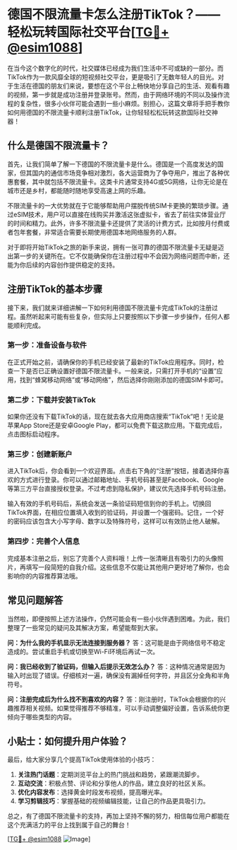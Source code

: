 # 德国不限流量卡怎么注册TikTok？——轻松玩转国际社交平台[[TG💪+ @esim1088](https://t.me/s/esim1088)]

在当今这个数字化的时代，社交媒体已经成为我们生活中不可或缺的一部分。而TikTok作为一款风靡全球的短视频社交平台，更是吸引了无数年轻人的目光。对于生活在德国的朋友们来说，要想在这个平台上畅快地分享自己的生活、观看有趣的视频，第一步就是成功注册并登录账号。然而，由于网络环境的不同以及操作流程的复杂性，很多小伙伴可能会遇到一些小麻烦。别担心，这篇文章将手把手教你如何用德国的不限流量卡顺利注册TikTok，让你轻轻松松玩转这款国际社交神器！

## 什么是德国不限流量卡？

首先，让我们简单了解一下德国的不限流量卡是什么。德国是一个高度发达的国家，但其国内的通信市场竞争相对激烈，各大运营商为了争夺用户，推出了各种优惠套餐，其中就包括不限流量卡。这类卡片通常支持4G或5G网络，让你无论是在城市还是乡村，都能随时随地享受高速上网的乐趣。

不限流量卡的一大优势就在于它能够帮助用户摆脱传统SIM卡更换的繁琐步骤。通过eSIM技术，用户可以直接在线购买并激活这张虚拟卡，省去了前往实体营业厅的时间和精力。此外，许多不限流量卡还提供了灵活的计费方式，比如按月付费或者包年套餐，非常适合需要长期使用德国本地网络服务的人群。

对于即将开始TikTok之旅的新手来说，拥有一张可靠的德国不限流量卡无疑是迈出第一步的关键所在。它不仅能确保你在注册过程中不会因为网络问题而中断，还能为你后续的内容创作提供稳定的支持。

## 注册TikTok的基本步骤

接下来，我们就来详细讲解一下如何利用德国不限流量卡完成TikTok的注册过程。虽然听起来可能有些复杂，但实际上只要按照以下步骤一步步操作，任何人都能顺利完成。

### 第一步：准备设备与软件

在正式开始之前，请确保你的手机已经安装了最新的TikTok应用程序。同时，检查一下是否已正确设置好德国不限流量卡。一般来说，只需打开手机的“设置”应用，找到“蜂窝移动网络”或“移动网络”，然后选择你刚刚添加的德国SIM卡即可。

### 第二步：下载并安装TikTok

如果你还没有下载TikTok的话，现在就去各大应用商店搜索“TikTok”吧！无论是苹果App Store还是安卓Google Play，都可以免费下载这款应用。下载完成后，点击图标启动程序。

### 第三步：创建新账户

进入TikTok后，你会看到一个欢迎界面。点击右下角的“注册”按钮，接着选择你喜欢的方式进行登录。你可以通过邮箱地址、手机号码甚至是Facebook、Google等第三方平台直接授权登录。不过考虑到隐私保护，建议优先选择手机号码注册。

输入有效的手机号码后，系统会发送一条验证码短信到你的手机上。切换回TikTok界面，在相应位置填入收到的验证码，并设置一个强密码。记住，一个好的密码应该包含大小写字母、数字以及特殊符号，这样可以有效防止他人破解。

### 第四步：完善个人信息

完成基本注册之后，别忘了完善个人资料哦！上传一张清晰且有吸引力的头像照片，再填写一段简短的自我介绍。这些信息不仅能让其他用户更好地了解你，也会影响你的内容推荐算法哦。

## 常见问题解答

当然啦，即便按照上述方法操作，仍然可能会有一些小伙伴遇到困难。为此，我们整理了一些常见的疑问及其解决方案，希望能帮到大家。

**问：为什么我的手机显示无法连接到服务器？**
答：这可能是由于网络信号不稳定造成的。尝试重启手机或切换至Wi-Fi环境后再试一次。

**问：我已经收到了验证码，但输入后提示无效怎么办？**
答：这种情况通常是因为输入时出现了错误。仔细核对一遍，确保没有漏掉任何字符，并且区分全角和半角符号。

**问：注册完成后为什么找不到喜欢的内容？**
答：刚注册时，TikTok会根据你的兴趣推荐相关视频。如果觉得推荐不够精准，可以手动调整偏好设置，告诉系统你更倾向于哪些类型的内容。

## 小贴士：如何提升用户体验？

最后，给大家分享几个提高TikTok使用体验的小技巧：

1. **关注热门话题**：定期浏览平台上的热门挑战和趋势，紧跟潮流脚步。
2. **互动交流**：积极点赞、评论和分享他人的作品，建立良好的社区关系。
3. **优化内容发布**：选择黄金时段发布视频，提高曝光率。
4. **学习剪辑技巧**：掌握基础的视频编辑技能，让自己的作品更具吸引力。

总之，有了德国不限流量卡的支持，再加上坚持不懈的努力，相信每位用户都能在这个充满活力的平台上找到属于自己的舞台！

[[TG💪+ @esim1088](https://t.me/s/esim1088) ![Image](https://i.postimg.cc/4NQfJmqS/Snipaste-2025-05-13-00-14-12.png)]